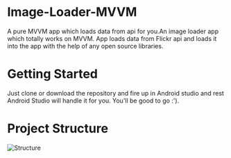# Image-Loader-MVVM
A pure MVVM app which loads data from api for you.An image loader app which totally works on MVVM. App loads data from Flickr api and loads it into the app with the help of any open source libraries.


# Getting Started
Just clone or download the repository and fire up in Android studio and rest Android Studio will handle it for you. You'll be good to go :').

# Project Structure
![Structure](https://i.ibb.co/5BpmxQf/Image-Loader-Chart-1.jpg)
